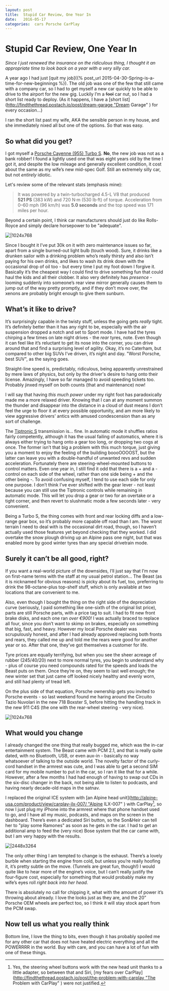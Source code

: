 ```yaml
---
layout: post
title:  Stupid Car Review, One Year In 
date:   2016-05-17 
categories:  cars Porsche CarPlay 
---
```


# Stupid Car Review, One Year In


*Since I just renewed the insurance on the ridiculous thing, I thought it an appropriate time to look back on a year with a very silly car.*

A year ago I had just [quit my job]({% post_url 2015-04-30-Spring-is-a-time-for-new-beginnings %}). The old job was one of the few that still came with a company car, so I had to get myself a new car quickly to be able to drive to the airport for the new gig. Luckily I’m a <del>fool</del> car nut, so I had a short list ready to deploy. (As it happens, I have a [short list](http://findthethread.postach.io/post/dream-garage "Dream Garage" ) for every occasion…)

I ran the short list past my wife, AKA the sensible person in my house, and she immediately nixed all but one of the options. So that was easy.

## So what did you get?

I got myself a [Porsche Cayenne (955) Turbo S](https://en.m.wikipedia.org/wiki/Porsche_Cayenne#Cayenne_Turbo_and_Turbo_S "Porsche Cayenne - Wikipedia" ). **No**, the new job was not as a bank robber! I found a lightly used one that was eight years old by the time I got it, and despite the low mileage and generally excellent condition, it cost about the same as my wife’s new mid-spec Golf. Still an extremely silly car, but not *entirely* idiotic.

Let's review some of the relevant stats (emphasis mine):

> It was powered by a twin-turbocharged 4.5-L V8 that produced **521 PS** (383 kW) and 720 N·m (530 lb·ft) of torque. Acceleration from 0–60 mph (96 km/h) was **5.0 seconds** and the top speed was 171 miles per hour.

Beyond a certain point, I think car manufacturers should just do like Rolls-Royce and simply declare horsepower to be "adequate".

![|1024x768](/images/thumb_IMG_0105_1024.jpg)

Since I bought it I’ve put 30k on it with zero maintenance issues so far, apart from a single burned-out light bulb (touch wood). Sure, it drinks like a drunken sailor with a drinking problem who’s really thirsty and also isn’t paying for his own drinks, and likes to wash its drink down with the occasional drop of oil too - but every time I put my foot down I forgive it. Basically it’s the cheapest way I could find to drive something fun that could haul the kids and all their clobber. It also very definitely has *presence* - looming suddenly into someone’s rear view mirror generally causes them to jump out of the way pretty promptly, and if they don’t move over, the xenons are probably bright enough to give them sunburn.

## What’s it like to drive?

It’s surprisingly capable in the twisty stuff, unless the going gets *really* tight. It’s definitely better than it has any right to be, especially with the air suspension dropped a notch and set to Sport mode. I have had the tyres chirping a few times on late night drives - the *rear* tyres, note. Even though it can feel like it’s reluctant to get its nose into the corner, you can drive around that and find a surprising level of agility. Okay, it’s no Caterham, but compared to other big SUVs I’ve driven, it’s night and day. "Worst Porsche, best SUV", as the saying goes.

Straight-line speed is, predictably, ridiculous, being apparently unrestrained by mere laws of physics, but only by the driver's desire to hang onto their license. Amazingly, I have so far managed to avoid speeding tickets too. Probably jinxed myself on both counts (that and maintenance) now!

I will say that having *this much power* under my right foot has paradoxically made me a more relaxed driver. Knowing that I can at any moment summon the thunder and disappear into the distance in a cloud of dust means I don't feel the urge to floor it at every possible opportunity, and am more likely to view aggressive drivers' antics with amused condescension than as any sort of challenge.

The [Tiptronic S](https://en.wikipedia.org/wiki/Manumatic#Tiptronic_S "Manumatic - Wikipedia" ) transmission is… fine. In automatic mode it shuffles ratios fairly competently, although it has the usual failing of automatics, where it is always either trying to hang onto a gear too long, or dropping two cogs at once. The former isn’t that big a problem with this much torque, just giving you a moment to enjoy the feeling of the building boooOOOOST, but the latter can leave you with a double-handful of unwanted revs and sudden acceleration. Fortunately there are steering-wheel-mounted buttons to control matters. Even one year in, I still find it odd that there is a + and a - control on each side of the wheel, rather than one side being + and the other being -. To avoid confusing myself, I tend to use each side for only one purpose. I don’t think I’ve ever shifted with the gear lever - not least because you can still use the Tiptronic controls while remaining in automatic mode. This will let you drop a gear or two for an overtake or a tight corner, and then revert to slushmatic mode a few seconds later - very convenient.

Being a Turbo S, the thing comes with front and rear locking diffs and a low-range gear box, so it’s probably more capable off road than I am. The worst terrain I need to deal with is the occasional dirt road, though, so I haven’t actually used those features yet beyond checking that they worked. I did overtake the snow plough driving up an Alpine pass one night, but that was enabled more by good winter tyres than any special drivetrain mode.

## Surely it can’t be all good, right?

If you want a real-world picture of the downsides, I’ll just say that I’m now on first-name terms with the staff at my usual petrol station… The Beast (as it is nicknamed for obvious reasons) is picky about its fuel, too, preferring to drink the 98-octane-plus top-shelf stuff, which is only available at two locations that are convenient to me.

Also, even though I bought the thing on the right side of the depreciation curve (seriously, I paid something like one-sixth of the original list price), parts are still Porsche parts, with a price tag to suit. I had to fit new front brake disks, and each one ran *over €900!* I was actually braced to replace all four, since you don’t want to skimp on brakes, especially on something that big, fast, and heavy. However my local Porsche dealer was scrupulously honest, and after I had already approved replacing both fronts and rears, they called me up and told me the rears were good for another year or so. After that one, they’ve got themselves a customer for life.

Tyre prices are equally terrifying, but when you see the sheer acreage of rubber (245/40/20) next to more normal tyres, you begin to understand why - plus of course you need compounds rated for the speeds and loads the Beast puts on them. Once they’re on, they seem to last well enough; the new winter set that just came off looked nicely healthy and evenly worn, and still had plenty of tread left.

On the plus side of that equation, Porsche ownership gets you invited to Porsche events - so last weekend found me haring around the Circuito Tazio Nuvolari in the new 718 Boxster S, before hitting the handling track in the new 911 C4S (the one with the rear-wheel steering - very nice).

![|1024x768](/images/thumb_IMG_0107_1024.jpg)

## What would you change

I already changed the one thing that really bugged me, which was the in-car entertainment system. The Beast came with PCM 2.1, and that is really quite dated, with no Bluetooth, USB, or even aux-in - basically no way whatsoever of talking to the outside world. The novelty factor of the curly-cord handset in the armrest was cute, and I was able to get a second SIM card for my mobile number to put in the car, so I ran it like that for a while. However, after a few months I had had enough of having to swap out CDs in the six-disc changer in the back, not being able to listen to podcasts, and having nearly decade-old maps in the satnav.

I replaced the original ICE system with [an Alpine head unit](http://alpine-usa.com/product/view/carplay-ilx-007/ "Alpine ILX-007" ) with CarPlay[^1], so now I just plug my iPhone into the armrest where that phone handset used to go, and I have all my music, podcasts, and maps on the screen in the dashboard. There’s even a dedicated Siri button, so the Son&Heir can tell her to "play some Ramones" as soon as he gets in the car. I had to get an additional amp to feed the (very nice) Bose system that the car came with, but I am very happy with the results.

![|2448x3264](/images/IMG_0697.JPG)

The only other thing I am tempted to change is the exhaust. There’s a lovely burble when starting the engine from cold, but unless you’re really hoofing it, it’s pretty subtle on the move. (Tunnels are great fun, though!) I would quite like to hear more of the engine’s voice, but I can’t really justify the four-figure cost, especially for something that would probably make my wife’s eyes roll *right back into her head*.

There is absolutely no call for chipping it, what with the amount of power it’s throwing about already. I love the looks just as they are, and the 20” Porsche OEM wheels are perfect too, so I think it will stay stock apart from the PCM swap.

## Now tell us what you really think

Bottom line, I love the thing to bits, even though it has probably spoiled me for any other car that does not have heated electric everything and all the POWERRRR in the world. Buy with care, and you can have a lot of fun with one of these things.

[^1]: Yes, the steering wheel buttons work with the new head unit thanks to a little adapter, so between that and Siri, [my fears over CarPlay](http://findthethread.postach.io/post/the-problem-with-carplay "The Problem with CarPlay" ) were not justified.

